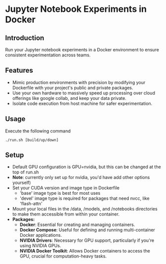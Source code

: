 # Jupyter Notebook Experiments in Docker

## Introduction
Run your Jupyter notebook experiments in a Docker environment to ensure consistent experimentation across teams.

## Features
- Mimic production environments with precision by modifying your Dockerfile with your project's public and private packages.
- Use your own hardware to massively speed up processing over cloud offerings like google collab, and keep your data private.
- Isolate code execution from host machine for safer experimentation.

## Usage
Execute the following command
```
./run.sh [build/up/down]
```

## Setup
- Default GPU configuration is GPU=nvidia, but this can be changed at the top of run.sh
- **Note**: currently only set up for nvidia, you'd have add other options yourself)
- Set your CUDA version and image type in Dockerfile
  - 'base' image type is best for most uses
  - 'devel' image type is required for packages that need nvcc, like 'flash-attn'
- Mount your local files in the /data, /models, and /notebooks directories to make them accessible from within your container.
- **Packages:**
  - **Docker**: Essential for creating and managing containers.
  - **Docker Compose**: Useful for defining and running multi-container Docker applications.
  - **NVIDIA Drivers**: Necessary for GPU support, particularly if you're using NVIDIA GPUs.
  - **NVIDIA Docker Toolkit**: Allows Docker containers to access the GPU, crucial for computation-heavy tasks.

